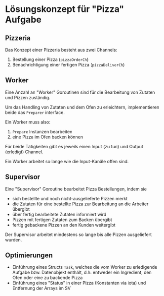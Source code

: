 # Lösungskonzept für "Pizza" Aufgabe

## Pizzeria

Das Konzept einer Pizzeria besteht aus zwei Channels:

1. Bestellung einer Pizza (`pizzaOrderCh`)
2. Benachrichtigung einer fertigen Pizza (`pizzaDeliverCh`)

## Worker   

Eine Anzahl an "Worker" Goroutinen sind für die Bearbeitung von Zutaten und Pizzen zuständig.

Um das Handling von Zutaten und dem Ofen zu erleichtern, implementieren beide das `Preparer` interface.

Ein Worker muss also:

1. `Prepare` Instanzen bearbeiten
2. eine Pizza im Ofen backen können

Für beide Tätigkeiten gibt es jeweils einen Input (zu tun) und Output (erledigt) Channel. 

Ein Worker arbeitet so lange wie die Input-Kanäle offen sind.

## Supervisor

Eine "Supervisor" Goroutine bearbeitet Pizza Bestellungen, indem sie

* sich bestellte und noch nicht-ausgelieferte Pizzen merkt
* die Zutaten für eine bestellte Pizza zur Bearbeitung an die Arbeiter übergibt
* über fertig bearbeitete Zutaten informiert wird
* Pizzen mit fertigen Zutaten zum Backen übergibt
* fertig gebackene Pizzen an den Kunden weitergibt

Der Supervisor arbeitet mindestens so lange bis alle Pizzen ausgeliefert wurden.

## Optimierungen

- Einführung eines Structs `Task`, welches die vom Worker zu erledigende Aufgabe bzw. Datenobjekt enthält, d.h. 
entweder ein Ingredient, den Ofen oder eine zu backende Pizza
- Einführung eines "Status" in einer Pizza (Konstanten via iota) und Entfernung der Arrays im SV